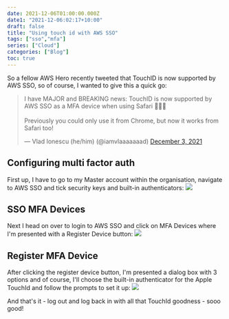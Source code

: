 ```yaml
---
date: 2021-12-06T01:00:00.000Z
date1: "2021-12-06:02:17+10:00"
draft: false
title: "Using touch id with AWS SSO"
tags: ["sso","mfa"]
series: ["Cloud"]
categories: ["Blog"]
toc: true
---
```


So a fellow AWS Hero recently tweeted that TouchID is now supported by AWS SSO, so of course, I wanted to give this a quick go:

<div class="center">

<blockquote class="twitter-tweet"><p lang="en" dir="ltr">I have MAJOR and BREAKING news: TouchID is now supported by AWS SSO as a MFA device when using Safari 🎉🎉🎉<br><br>Previously you could only use it from Chrome, but now it works from Safari too!</p>&mdash; Vlad Ionescu (he/him) (@iamvlaaaaaaad) <a href="https://twitter.com/iamvlaaaaaaad/status/1466747612674105350?ref_src=twsrc%5Etfw">December 3, 2021</a></blockquote> <script async src="https://platform.twitter.com/widgets.js" charset="utf-8"></script>

</div>

## Configuring multi factor auth

First up, I have to go to my Master account within the organisation, navigate to AWS SSO and tick security keys and built-in authenticators: 
![](/img/blog/touch-id-with-aws-sso/configure-multi-factor-auth.png)

## SSO MFA Devices
Next I head on over to login to AWS SSO and click on MFA Devices where I'm presented with a Register Device button: 
![](/img/blog/touch-id-with-aws-sso/mfa-devices.png)


## Register MFA Device
After clicking the register device button, I'm presented a dialog box with 3 options and of course, I'll choose the built-in authenticator for the Apple TouchId and follow the prompts to set it up: 
![](/img/blog/touch-id-with-aws-sso/register-mfa-device.png)

And that's it - log out and log back in with all that TouchId goodness - sooo good!
